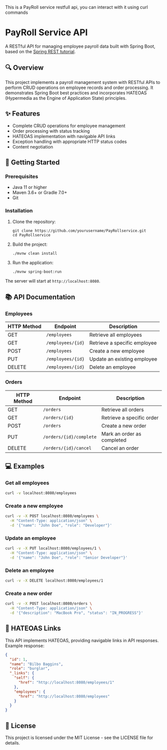 This is a PayRoll service restfull api, you can interact with it using curl commands 
# PayRoll Service API

A RESTful API for managing employee payroll data built with Spring Boot, based on the [Spring REST tutorial](https://spring.io/guides/tutorials/rest).

## 🔍 Overview

This project implements a payroll management system with RESTful APIs to perform CRUD operations on employee records and order processing. It demonstrates Spring Boot best practices and incorporates HATEOAS (Hypermedia as the Engine of Application State) principles.

## ✨ Features

- Complete CRUD operations for employee management
- Order processing with status tracking
- HATEOAS implementation with navigable API links
- Exception handling with appropriate HTTP status codes
- Content negotiation

## 🚀 Getting Started

### Prerequisites

- Java 11 or higher
- Maven 3.6+ or Gradle 7.0+
- Git

### Installation

1. Clone the repository:
   ```
   git clone https://github.com/yourusername/PayRollservice.git
   cd PayRollservice
   ```

2. Build the project:
   ```
   ./mvnw clean install
   ```

3. Run the application:
   ```
   ./mvnw spring-boot:run
   ```

The server will start at `http://localhost:8080`.

## 📚 API Documentation

### Employees

| HTTP Method | Endpoint | Description |
|-------------|----------|-------------|
| GET | `/employees` | Retrieve all employees |
| GET | `/employees/{id}` | Retrieve a specific employee |
| POST | `/employees` | Create a new employee |
| PUT | `/employees/{id}` | Update an existing employee |
| DELETE | `/employees/{id}` | Delete an employee |

### Orders

| HTTP Method | Endpoint | Description |
|-------------|----------|-------------|
| GET | `/orders` | Retrieve all orders |
| GET | `/orders/{id}` | Retrieve a specific order |
| POST | `/orders` | Create a new order |
| PUT | `/orders/{id}/complete` | Mark an order as completed |
| DELETE | `/orders/{id}/cancel` | Cancel an order |

## 💻 Examples

### Get all employees

```bash
curl -v localhost:8080/employees
```

### Create a new employee

```bash
curl -v -X POST localhost:8080/employees \
  -H "Content-Type: application/json" \
  -d '{"name": "John Doe", "role": "Developer"}'
```

### Update an employee

```bash
curl -v -X PUT localhost:8080/employees/1 \
  -H "Content-Type: application/json" \
  -d '{"name": "John Doe", "role": "Senior Developer"}'
```

### Delete an employee

```bash
curl -v -X DELETE localhost:8080/employees/1
```

### Create a new order

```bash
curl -v -X POST localhost:8080/orders \
  -H "Content-Type: application/json" \
  -d '{"description": "MacBook Pro", "status": "IN_PROGRESS"}'
```

## 🔗 HATEOAS Links

This API implements HATEOAS, providing navigable links in API responses. Example response:

```json
{
  "id": 1,
  "name": "Bilbo Baggins",
  "role": "burglar",
  "_links": {
    "self": {
      "href": "http://localhost:8080/employees/1"
    },
    "employees": {
      "href": "http://localhost:8080/employees"
    }
  }
}
```



## 📄 License

This project is licensed under the MIT License - see the LICENSE file for details.
